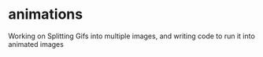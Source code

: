 # animations
Working on Splitting Gifs into multiple images, and writing code to run it into animated images
